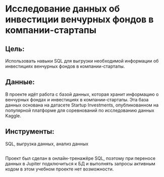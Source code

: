 # Исследование данных об инвестиции венчурных фондов в компании-стартапы

## **Цель:**
Использовать навыки SQL для выгрузки необходимой информации об инвестициях венчурных фондов в компании-стартапы.

## **Данные:**
В проекте идёт работа с базой данных, которая хранит информацию о венчурных фондах и инвестициях в компании-стартапы. Эта база данных основана на датасете Startup Investments, опубликованном на популярной платформе для соревнований по исследованию данных Kaggle.

## **Инструменты:**
SQL, выгрузка данных, анализ данных

##
Проект был сделан в онлайн-тренажёре SQL, поэтому при переносе данных в Jupiter подключиться к БД и выполнять запросы активным кодом в этом учебном проекте нет возможности.
